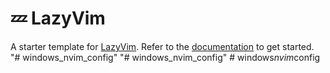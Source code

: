 # 💤 LazyVim

A starter template for [LazyVim](https://github.com/LazyVim/LazyVim).
Refer to the [documentation](https://lazyvim.github.io/installation) to get started.
"# windows_nvim_config" 
"# windows_nvim_config" 
#   w i n d o w s _ n v i m _ c o n f i g  
 
